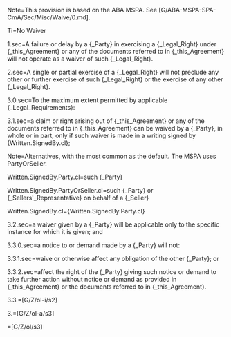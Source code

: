 Note=This provision is based on the ABA MSPA.  See [G/ABA-MSPA-SPA-CmA/Sec/Misc/Waive/0.md].

Ti=No Waiver

1.sec=A failure or delay by a {_Party} in exercising a {_Legal_Right} under {_this_Agreement} or any of the documents referred to in {_this_Agreement} will not operate as a waiver of such {_Legal_Right}.  

2.sec=A single or partial exercise of a {_Legal_Right} will not preclude any other or further exercise of such {_Legal_Right} or the exercise of any other {_Legal_Right}.

3.0.sec=To the maximum extent permitted by applicable {_Legal_Requirements}:

3.1.sec=a claim or right arising out of {_this_Agreement} or any of the documents referred to in {_this_Agreement} can be waived by a {_Party}, in whole or in part, only if such waiver is made in a writing signed by {Written.SignedBy.cl};

Note=Alternatives, with the most common as the default.  The MSPA uses PartyOrSeller. 

Written.SignedBy.Party.cl=such {_Party}

Written.SignedBy.PartyOrSeller.cl=such {_Party} or {_Sellers'_Representative} on behalf of a {_Seller}

Written.SignedBy.cl={Written.SignedBy.Party.cl}

3.2.sec=a waiver given by a {_Party} will be applicable only to the specific instance for which it is given; and 

3.3.0.sec=a notice to or demand made by a {_Party} will not:

3.3.1.sec=waive or otherwise affect any obligation of the other {_Party}; or

3.3.2.sec=affect the right of the {_Party} giving such notice or demand to take further action without notice or demand as provided in {_this_Agreement} or the documents referred to in {_this_Agreement}.

3.3.=[G/Z/ol-i/s2]

3.=[G/Z/ol-a/s3]

=[G/Z/ol/s3]